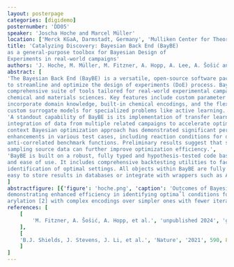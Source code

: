```yaml
---
layout: posterpage
categories: [digidemo]
posternumber: 'DD05'
speaker: 'Joscha Hoche and Marcel Müller'
location: ['Merck KGaA, Darmstadt, Germany', 'Mulliken Center for Theoretical Chemistry, University of Bonn, Germany']
title: 'Catalyzing Discovery: Bayesian Back End (BayBE)
as a general-purpose toolbox for Bayesian Design of
Experiments in real-world campaigns'
authors: 'J. Hoche, M. Müller, M. Fitzner, A. Hopp, A. Lee, A. Šošić and J. G. Brandenburg'
abstract: [
'The Bayesian Back End (BayBE) is a versatile, open-source software package [1] designed
to streamline and optimize the design of experiments (DoE) process. BayBE offers a
comprehensive suite of tools tailored for real-world experimental campaigns, particularly in the
chemical and materials sciences. Key features include custom parameter encodings to
incorporate domain knowledge, built-in chemical encodings, and the flexibility to integrate
custom surrogate models for specialized problems like active learning.',
'A standout capability of BayBE is its implementation of transfer learning, enabling the
integration of data from multiple related campaigns to accelerate optimization. This multi-
context Bayesian optimization approach has demonstrated significant performance
enhancements in various test cases, including reaction conditions for direct arylation.[2] and
anti-correlated benchmark functions. Preliminary results suggest that strategically sub-
sampling source data can further improve optimization efficiency.',
'BayBE is built on a robust, fully typed and hypothesis-tested code base, ensuring reliability
and ease of use. It includes comprehensive backtesting utilities to facilitate benchmarking and
identification of optimal settings. All objects within BayBE are fully de-/serializable, making it
easy to store results in databases or integrate with wrappers such as APIs.'
]
abstractfigure: [{'figure': 'hoche.png', 'caption': 'Outcomes of Bayesian Optimization with various molecular encodings from BayBE [1],
demonstrating enhanced efficiency in identifying optima˚l conditions for imidazole direct
arylation [2] with complex encodings over simpler ones with fewer iterations.'}]
references: [
    [
        'M. Fitzner, A. Šošić, A. Hopp, et al.', 'unpublished 2024', 'github.com/emdgroup/baybe'
    ],
    [
    'B.J. Shields, J. Stevens, J. Li, et al.', 'Nature', '2021', 590, 89–96
    ]
]
---
```


